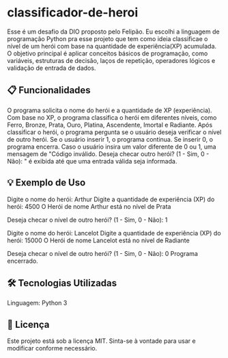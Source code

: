 # classificador-de-heroi
Esse é um desafio da DIO proposto pelo Felipão. Eu escolhi a linguagem de programação Python pra esse projeto que tem como ideia classificae o nível de um herói com base na quantidade de experiência(XP) acumulada. O objetivo principal é aplicar conceitos básicos de programação, como variáveis, estruturas de decisão, laços de repetição, operadores lógicos e validação de entrada de dados.

## 📋 Funcionalidades
O programa solicita o nome do herói e a quantidade de XP (experiência).
Com base no XP, o programa classifica o herói em diferentes níveis, como Ferro, Bronze, Prata, Ouro, Platina, Ascendente, Imortal e Radiante.
Após classificar o herói, o programa pergunta se o usuário deseja verificar o nível de outro herói.
    Se o usuário inserir 1, o programa continua.
    Se inserir 0, o programa encerra.
    Caso o usuário insira um valor diferente de 0 ou 1, uma mensagem de "Código inválido. Deseja checar outro herói? (1 - Sim, 0 - Não): " é exibida até que uma entrada válida seja informada.

## 💡 Exemplo de Uso
Digite o nome do herói: Arthur
Digite a quantidade de experiência (XP) do herói: 4500
O Herói de nome Arthur está no nível de Prata

Deseja checar o nível de outro herói? (1 - Sim, 0 - Não): 1

Digite o nome do herói: Lancelot
Digite a quantidade de experiência (XP) do herói: 15000
O Herói de nome Lancelot está no nível de Radiante

Deseja checar o nível de outro herói? (1 - Sim, 0 - Não): 0
Programa encerrado.

## 🛠️ Tecnologias Utilizadas
Linguagem: Python 3

## 📄 Licença
Este projeto está sob a licença MIT. Sinta-se à vontade para usar e modificar conforme necessário.
